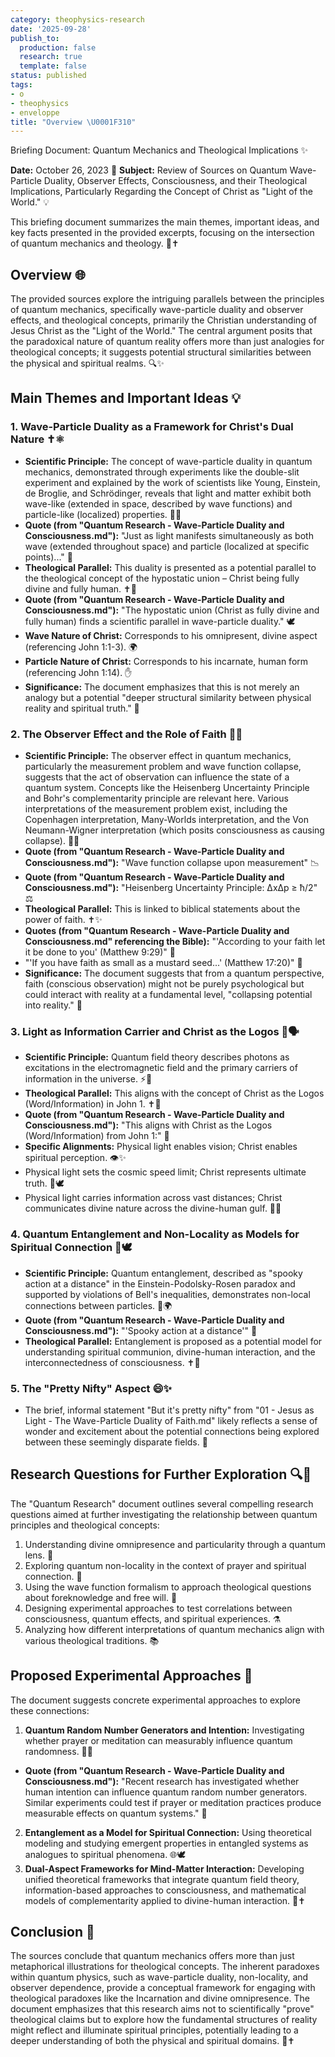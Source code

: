 ```yaml
---
category: theophysics-research
date: '2025-09-28'
publish_to:
  production: false
  research: true
  template: false
status: published
tags:
- o
- theophysics
- enveloppe
title: "Overview \U0001F310"
---
```

   
Briefing Document: Quantum Mechanics and Theological Implications ✨   
   
**Date:** October 26, 2023 📅 **Subject:** Review of Sources on Quantum Wave-Particle Duality, Observer Effects, Consciousness, and their Theological Implications, Particularly Regarding the Concept of Christ as "Light of the World." 💡   
   
This briefing document summarizes the main themes, important ideas, and key facts presented in the provided excerpts, focusing on the intersection of quantum mechanics and theology. 🧠✝️   
   
## Overview 🌐   
   
The provided sources explore the intriguing parallels between the principles of quantum mechanics, specifically wave-particle duality and observer effects, and theological concepts, primarily the Christian understanding of Jesus Christ as the "Light of the World." The central argument posits that the paradoxical nature of quantum reality offers more than just analogies for theological concepts; it suggests potential structural similarities between the physical and spiritual realms. 🔍✨   
   
## Main Themes and Important Ideas 💡   
   
### 1. Wave-Particle Duality as a Framework for Christ's Dual Nature ✝️⚛️   
   
   
- **Scientific Principle:** The concept of wave-particle duality in quantum mechanics, demonstrated through experiments like the double-slit experiment and explained by the work of scientists like Young, Einstein, de Broglie, and Schrödinger, reveals that light and matter exhibit both wave-like (extended in space, described by wave functions) and particle-like (localized) properties. 🌊🔬   
- **Quote (from "Quantum Research - Wave-Particle Duality and Consciousness.md"):** "Just as light manifests simultaneously as both wave (extended throughout space) and particle (localized at specific points)..." 🌟   
- **Theological Parallel:** This duality is presented as a potential parallel to the theological concept of the hypostatic union – Christ being fully divine and fully human. ✝️🤝   
- **Quote (from "Quantum Research - Wave-Particle Duality and Consciousness.md"):** "The hypostatic union (Christ as fully divine and fully human) finds a scientific parallel in wave-particle duality." 🕊️   
- **Wave Nature of Christ:** Corresponds to his omnipresent, divine aspect (referencing John 1:1-3). 🌍   
- **Particle Nature of Christ:** Corresponds to his incarnate, human form (referencing John 1:14). ✋   
- **Significance:** The document emphasizes that this is not merely an analogy but a potential "deeper structural similarity between physical reality and spiritual truth." 🔗   
   
### 2. The Observer Effect and the Role of Faith 🔭🙏   
   
   
- **Scientific Principle:** The observer effect in quantum mechanics, particularly the measurement problem and wave function collapse, suggests that the act of observation can influence the state of a quantum system. Concepts like the Heisenberg Uncertainty Principle and Bohr's complementarity principle are relevant here. Various interpretations of the measurement problem exist, including the Copenhagen interpretation, Many-Worlds interpretation, and the Von Neumann-Wigner interpretation (which posits consciousness as causing collapse). 🧪🌀   
- **Quote (from "Quantum Research - Wave-Particle Duality and Consciousness.md"):** "Wave function collapse upon measurement" 📉   
- **Quote (from "Quantum Research - Wave-Particle Duality and Consciousness.md"):** "Heisenberg Uncertainty Principle: ΔxΔp ≥ ħ/2" ⚖️   
- **Theological Parallel:** This is linked to biblical statements about the power of faith. ✝️✨   
- **Quotes (from "Quantum Research - Wave-Particle Duality and Consciousness.md" referencing the Bible):** "'According to your faith let it be done to you' (Matthew 9:29)" 🙏   
- "'If you have faith as small as a mustard seed...' (Matthew 17:20)" 🌱   
- **Significance:** The document suggests that from a quantum perspective, faith (conscious observation) might not be purely psychological but could interact with reality at a fundamental level, "collapsing potential into reality." 🌌   
   
### 3. Light as Information Carrier and Christ as the Logos 🌟🗣️   
   
   
- **Scientific Principle:** Quantum field theory describes photons as excitations in the electromagnetic field and the primary carriers of information in the universe. ⚡📡   
- **Theological Parallel:** This aligns with the concept of Christ as the Logos (Word/Information) in John 1. ✝️📝   
- **Quote (from "Quantum Research - Wave-Particle Duality and Consciousness.md"):** "This aligns with Christ as the Logos (Word/Information) from John 1:" 📖   
- **Specific Alignments:** Physical light enables vision; Christ enables spiritual perception. 👁️✨   
- Physical light sets the cosmic speed limit; Christ represents ultimate truth. 🚀🕊️   
- Physical light carries information across vast distances; Christ communicates divine nature across the divine-human gulf. 🌌🤝   
   
### 4. Quantum Entanglement and Non-Locality as Models for Spiritual Connection 🔗🕊️   
   
   
- **Scientific Principle:** Quantum entanglement, described as "spooky action at a distance" in the Einstein-Podolsky-Rosen paradox and supported by violations of Bell's inequalities, demonstrates non-local connections between particles. 🧩🌍   
- **Quote (from "Quantum Research - Wave-Particle Duality and Consciousness.md"):** "'Spooky action at a distance'" 👻   
- **Theological Parallel:** Entanglement is proposed as a potential model for understanding spiritual communion, divine-human interaction, and the interconnectedness of consciousness. ✝️🤝   
   
### 5. The "Pretty Nifty" Aspect 😄✨   
   
   
- The brief, informal statement "But it's pretty nifty" from "01 - Jesus as Light - The Wave-Particle Duality of Faith.md" likely reflects a sense of wonder and excitement about the potential connections being explored between these seemingly disparate fields. 🌟   
   
## Research Questions for Further Exploration 🔍📝   
   
The "Quantum Research" document outlines several compelling research questions aimed at further investigating the relationship between quantum principles and theological concepts:   
   
1. Understanding divine omnipresence and particularity through a quantum lens. 🌌   
2. Exploring quantum non-locality in the context of prayer and spiritual connection. 🙏   
3. Using the wave function formalism to approach theological questions about foreknowledge and free will. 🧠   
4. Designing experimental approaches to test correlations between consciousness, quantum effects, and spiritual experiences. ⚗️   
5. Analyzing how different interpretations of quantum mechanics align with various theological traditions. 📚   
   
## Proposed Experimental Approaches 🧪   
   
The document suggests concrete experimental approaches to explore these connections:   
   
1. **Quantum Random Number Generators and Intention:** Investigating whether prayer or meditation can measurably influence quantum randomness. 🎲✨   
   
   
- **Quote (from "Quantum Research - Wave-Particle Duality and Consciousness.md"):** "Recent research has investigated whether human intention can influence quantum random number generators. Similar experiments could test if prayer or meditation practices produce measurable effects on quantum systems." 🔬   
   
2. **Entanglement as a Model for Spiritual Connection:** Using theoretical modeling and studying emergent properties in entangled systems as analogues to spiritual phenomena. 🌐🕊️   
3. **Dual-Aspect Frameworks for Mind-Matter Interaction:** Developing unified theoretical frameworks that integrate quantum field theory, information-based approaches to consciousness, and mathematical models of complementarity applied to divine-human interaction. 🧩✝️   
   
## Conclusion 🏁   
   
The sources conclude that quantum mechanics offers more than just metaphorical illustrations for theological concepts. The inherent paradoxes within quantum physics, such as wave-particle duality, non-locality, and observer dependence, provide a conceptual framework for engaging with theological paradoxes like the Incarnation and divine omnipresence. The document emphasizes that this research aims not to scientifically "prove" theological claims but to explore how the fundamental structures of reality might reflect and illuminate spiritual principles, potentially leading to a deeper understanding of both the physical and spiritual domains. 🌌✝️